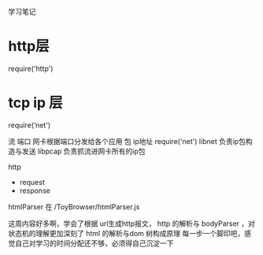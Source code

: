学习笔记

# http层
require('http')
# tcp ip 层
require(‘net')


流
端口 网卡根据端口分发给各个应用
包
ip地址
require('net')
libnet 负责ip包构造与发送
libpcap 负责抓流进网卡所有的ip包

http
- request
- response

htmlParser 在 /ToyBrowser/htmlParser.js

这周内容好多啊，学会了根据 url生成http报文，  http 的解析与 bodyParser ，对状态机的理解更加深刻了
html 的解析与dom 树构成原理
每一步一个脚印吧，感觉自己对学习的时间分配还不够，必须得自己沉淀一下